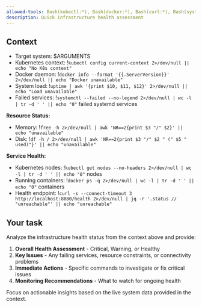 ```yaml
---
allowed-tools: Bash(kubectl:*), Bash(docker:*), Bash(curl:*), Bash(systemctl:*)
description: Quick infrastructure health assessment
---
```


## Context

- Target system: $ARGUMENTS
- Kubernetes context: !`kubectl config current-context 2>/dev/null || echo "No K8s context"`
- Docker daemon: !`docker info --format '{{.ServerVersion}}' 2>/dev/null || echo "Docker unavailable"`
- System load: !`uptime | awk '{print $10, $11, $12}' 2>/dev/null || echo "Load unavailable"`
- Failed services: !`systemctl --failed --no-legend 2>/dev/null | wc -l | tr -d ' ' || echo "0"` failed systemd services

**Resource Status:**
- Memory: !`free -h 2>/dev/null | awk 'NR==2{print $3 "/" $2}' || echo "unavailable"`
- Disk: !`df -h / 2>/dev/null | awk 'NR==2{print $3 "/" $2 " (" $5 " used)"}' || echo "unavailable"`

**Service Health:**
- Kubernetes nodes: !`kubectl get nodes --no-headers 2>/dev/null | wc -l | tr -d ' ' || echo "0"` nodes
- Running containers: !`docker ps -q 2>/dev/null | wc -l | tr -d ' ' || echo "0"` containers
- Health endpoint: !`curl -s --connect-timeout 3 http://localhost:8080/health 2>/dev/null | jq -r '.status // "unreachable"' || echo "unreachable"`

## Your task

Analyze the infrastructure health status from the context above and provide:

1. **Overall Health Assessment** - Critical, Warning, or Healthy
2. **Key Issues** - Any failing services, resource constraints, or connectivity problems
3. **Immediate Actions** - Specific commands to investigate or fix critical issues
4. **Monitoring Recommendations** - What to watch for ongoing health

Focus on actionable insights based on the live system data provided in the context.